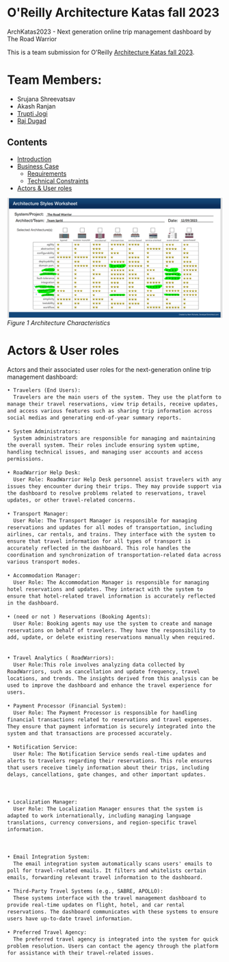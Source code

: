 # O'Reilly Architecture Katas fall 2023

ArchKatas2023 - Next generation online trip management dashboard by The Road Warrior

This is a team submission for O'Reilly [Architecture Katas fall 2023](https://learning.oreilly.com/featured/architectural-katas/).

# Team Members:  
- Srujana Shreevatsav
- Akash Ranjan
- [Trupti Jogi](https://www.linkedin.com/in/trupti-jogi/)
- [Raj Dugad](https://www.linkedin.com/in/raj-dugad)


## Contents
- [Introduction](#introduction)  
- [Business Case](#business-case)
    - [Requirements](#requirements)
    - [Technical Constraints](#technical-constraints)
- [Actors & User roles](#Actors-User-roles)

![characteristics](/Assets/architecture-styles-worksheet.png)
*Figure 1 Architecture Characteristics*


# Actors & User roles

Actors and their associated user roles for the next-generation online trip management dashboard:

    • Travelers (End Users):
      Travelers are the main users of the system. They use the platform to manage their travel reservations, view trip details, receive updates, and access various features such as sharing trip information across social medias and generating end-of-year summary reports.
      
    • System Administrators:
      System administrators are responsible for managing and maintaining the overall system. Their roles include ensuring system uptime, handling technical issues, and managing user accounts and access permissions.
      
    • RoadWarrior Help Desk:
      User Role: RoadWarrior Help Desk personnel assist travelers with any issues they encounter during their trips. They may provide support via the dashboard to resolve problems related to reservations, travel updates, or other travel-related concerns.
      
    • Transport Manager:
      User Role: The Transport Manager is responsible for managing reservations and updates for all modes of transportation, including airlines, car rentals, and trains. They interface with the system to ensure that travel information for all types of transport is accurately reflected in the dashboard. This role handles the coordination and synchronization of transportation-related data across various transport modes.
      
    • Accommodation Manager:
      User Role: The Accommodation Manager is responsible for managing hotel reservations and updates. They interact with the system to ensure that hotel-related travel information is accurately reflected in the dashboard.
      
    • (need or not ) Reservations (Booking Agents):
      User Role: Booking agents may use the system to create and manage reservations on behalf of travelers. They have the responsibility to add, update, or delete existing reservations manually when required.
      
      
    • Travel Analytics ( RoadWarriors):
      User Role:This role involves analyzing data collected by RoadWarriors, such as cancellation and update frequency, travel locations, and trends. The insights derived from this analysis can be used to improve the dashboard and enhance the travel experience for users.
      
    • Payment Processor (Financial System):
      User Role: The Payment Processor is responsible for handling financial transactions related to reservations and travel expenses. They ensure that payment information is securely integrated into the system and that transactions are processed accurately.
      
    • Notification Service:
      User Role: The Notification Service sends real-time updates and alerts to travelers regarding their reservations. This role ensures that users receive timely information about their trips, including delays, cancellations, gate changes, and other important updates.


      
    • Localization Manager:
      User Role: The Localization Manager ensures that the system is adapted to work internationally, including managing language translations, currency conversions, and region-specific travel information.
      
      
      
    • Email Integration System:
      The email integration system automatically scans users' emails to poll for travel-related emails. It filters and whitelists certain emails, forwarding relevant travel information to the dashboard.
      
    • Third-Party Travel Systems (e.g., SABRE, APOLLO):
      These systems interface with the travel management dashboard to provide real-time updates on flight, hotel, and car rental reservations. The dashboard communicates with these systems to ensure users have up-to-date travel information.
      
    • Preferred Travel Agency:
      The preferred travel agency is integrated into the system for quick problem resolution. Users can contact the agency through the platform for assistance with their travel-related issues.
      